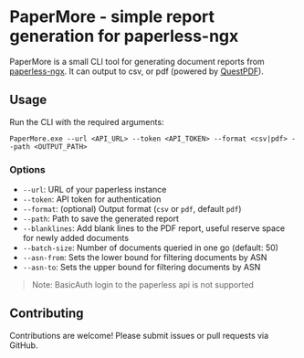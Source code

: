 # PaperMore - simple report generation for paperless-ngx

PaperMore is a small CLI tool for generating document reports from [paperless-ngx](https://github.com/paperless-ngx/paperless-ngx). It can output to csv, or pdf (powered by [QuestPDF](https://github.com/QuestPDF/QuestPDF)).

## Usage

Run the CLI with the required arguments:

```pwsh
PaperMore.exe --url <API_URL> --token <API_TOKEN> --format <csv|pdf> --path <OUTPUT_PATH>
```

### Options

- `--url`: URL of your paperless instance
- `--token`: API token for authentication
- `--format`: (optional) Output format (`csv` or `pdf`, default `pdf`)
- `--path`: Path to save the generated report
- `--blanklines`: Add blank lines to the PDF report, useful reserve space for newly added documents
- `--batch-size`: Number of documents queried in one go (default: 50)
- `--asn-from`: Sets the lower bound for filtering documents by ASN
- `--asn-to`: Sets the upper bound for filtering documents by ASN

> Note: BasicAuth login to the paperless api is not supported

## Contributing

Contributions are welcome! Please submit issues or pull requests via GitHub.
